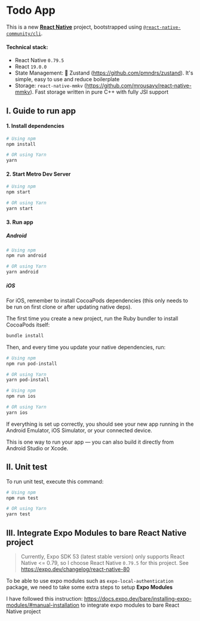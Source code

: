 # Todo App

This is a new [**React Native**](https://reactnative.dev) project, bootstrapped using [`@react-native-community/cli`](https://github.com/react-native-community/cli).

#### Technical stack:

- React Native `0.79.5`
- React `19.0.0`
- State Management: 🐻 Zustand (https://github.com/pmndrs/zustand). It's simple, easy to use and reduce boilerplate
- Storage: `react-native-mmkv` (https://github.com/mrousavy/react-native-mmkv). Fast storage written in pure C++ with fully JSI support

## I. Guide to run app

#### 1. Install dependencies

```sh
# Using npm
npm install

# OR using Yarn
yarn
```

#### 2. Start Metro Dev Server

```sh
# Using npm
npm start

# OR using Yarn
yarn start
```

#### 3. Run app

##### Android

```sh
# Using npm
npm run android

# OR using Yarn
yarn android
```

##### iOS

For iOS, remember to install CocoaPods dependencies (this only needs to be run on first clone or after updating native deps).

The first time you create a new project, run the Ruby bundler to install CocoaPods itself:

```sh
bundle install
```

Then, and every time you update your native dependencies, run:

```sh
# Using npm
npm run pod-install

# OR using Yarn
yarn pod-install
```

```sh
# Using npm
npm run ios

# OR using Yarn
yarn ios
```

If everything is set up correctly, you should see your new app running in the Android Emulator, iOS Simulator, or your connected device.

This is one way to run your app — you can also build it directly from Android Studio or Xcode.

## II. Unit test

To run unit test, execute this command:

```sh
# Using npm
npm run test

# OR using Yarn
yarn test
```

## III. Integrate Expo Modules to bare React Native project

> Currently, Expo SDK 53 (latest stable version) only supports React Native <= 0.79, so I choose React Native `0.79.5` for this project. See https://expo.dev/changelog/react-native-80

To be able to use expo modules such as `expo-local-authentication` package, we need to take some extra steps to setup **Expo Modules**

I have followed this instruction: https://docs.expo.dev/bare/installing-expo-modules/#manual-installation to integrate expo modules to bare React Native project

